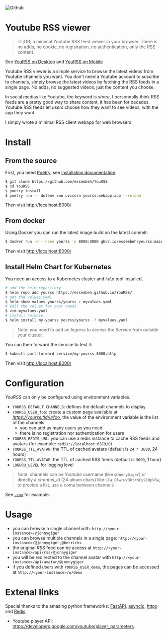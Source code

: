 ![Github](https://img.shields.io/github/tag/essembeh/yourss.svg)


# Youtube RSS viewer

> TL;DR; a minimal Youtube RSS feed viewer in your browser. There is no adds, no cookie, no registration, no authentication, only the RSS content.

See [YouRSS on Desktop](./images/yourss_desktop.png) and [YouRSS on Mobile](./images/yourss_mobile.png)

Youtube RSS viewer is a simple service to browse the latest videos from Youtube channels you want.
You don't need a Youtube account to suscribe to channels, simply browse the latest videos by fetching the RSS feeds in a single page. No adds, no suggested videos, just the content you choose.

In social medias like Youtube, the keyword is *share*, I personnally think RSS feeds are a pretty good way to share content, it has been for decades. Youtube RSS feeds let *users* choose how they want to see videos, with the app they want.

I simply wrote a minimal RSS client webapp for web browsers.


# Install

## From the source

First, you need [Poetry](https://python-poetry.org/), see [installation documentation](https://python-poetry.org/docs/#installation):

```sh
$ git clone https://github.com/essembeh/YouRSS
$ cd YouRSS
$ poetry install
$ poetry run -- dotenv run uvicorn yourss.webapp:app --reload 
```

Then visit [http://localhost:8000/](http://localhost:8000/)

## From docker

Using Docker you can run the latest image build on the latest commit:

```sh
$ docker run -d --name yourss -p 8000:8000 ghcr.io/essembeh/yourss:main
```

Then visit [http://localhost:8000/](http://localhost:8000/)

## Install Helm Chart for Kubernetes

You need an access to a Kubernetes cluster and `helm` tool installed.
```sh
# add the helm repository
$ helm repo add yourss https://essembeh.github.io/YouRSS/ 
# get the values.yaml
$ helm show values yourss/yourss > myvalues.yaml
# edit the values for your needs
$ vim myvalues.yaml
# install release
$ helm install my-yourss yourss/yourss -f myvalues.yaml
```

> Note: you need to add an *Ingress* to access the *Service* from outside your cluster.

You can then forward the service to test it:

```sh
$ kubectl port-forward service/my-yourss 8000:http
```

Then visit [http://localhost:8000/](http://localhost:8000/)

# Configuration

*YouRSS* can only be configured using environment variables.

- `YOURSS_DEFAULT_CHANNELS`: defines the default channels to display
- `YOURSS_USER_foo`: create a custom page available at *https://yourss.tld/u/foo*, the value of the environment variable is the list of the channels
  - you can add as many users as you need
  - there is no registration nor authentication for users
- `YOURSS_REDIS_URL`: you can use a redis instance to cache RSS feeds and avatars (for example: `redis://localhost:6379/0`)
- `YOURSS_TTL_AVATAR`: the TTL of cached avatars (default is `24 * 3600`, 24 hours)
- `YOURSS_TTL_AVATAR`: the TTL of cached RSS feeds (default is `3600`, 1 hour)
- `LOGURU_LEVEL` for logging level

> Note: channels can be Youtube username (like `@JonnyGiger`) or directly a *channel_id* (24 alnum chars) like `UCa_Dlwrwv3ktrhCy91HpVRw`, to provide a list, use a coma between channels

See [`.env`](./.env) for example.


# Usage

- you can browse a single channel with: `http://<your-instance>/@jonnygiger`
- you can browse multiple channels in a single page: `http://<your-instance>/@jonnygiger,@berricks`
- the original *RSS* feed can be access at `http://<your-instance>/api/rss/@jonnygiger`
- you will be redirected to the channel avatar with `http://<your-instance>/api/avatar/@jonnygiger`
- if you defined *users* with `YOURSS_USER_demo`, the pages can be accessed at `http://<your-instance>/u/demo`


# Extenal links

Special thanks to the amazing python frameworks: [FastAPI](https://fastapi.tiangolo.com/), [asyncio](https://docs.python.org/fr/3/library/asyncio.html), [httpx](https://www.python-httpx.org/) and [Redis](https://redis.io/)


- Youtube player API: https://developers.google.com/youtube/player_parameters